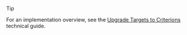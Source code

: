 > [!TIP]
> For an implementation overview, see the [Upgrade Targets to Criterions](~/concepts/upgrade-targets-to-criterions.md) technical guide.
